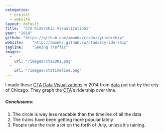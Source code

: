 ```yaml
---
categories:
  - project
  - website
layout: default
title:  "CTA Ridership Visualizations"
year: "2014"
github: "https://github.com/amonks/ctadailyridership"
website:    "http://amonks.github.io/ctadailyridership"
tagline:    "Seeing Traffic"
images:
  -
    url: "/images/cta2001.png"
  -
    url: "/images/ctatimeline.png"
---
```

I made these <a href="http://amonks.github.io/ctadailyridership">CTA Data Visualizations</a> in 2014 from <a href="https://data.cityofchicago.org/Transportation/CTA-Ridership-Daily-Boarding-Totals/6iiy-9s97">data</a> put out by the city of Chicago. They graph the <abbr class="initialism" title="Chicago Transit Authority">CTA</abbr>&#8127;s ridership over time.

##### Conclusions:
1. The circle is way less readable than the timeline of all the data
2. The trains have been getting more popular lately
3. People take the train a *lot* on the forth of July, unless it&#8127;s raining.
